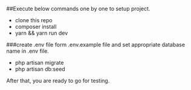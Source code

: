 ##Execute below commands one by one to setup project.
- clone this repo
- composer install
- yarn && yarn run dev
  

###create .env file form .env.example file and set appropriate database name in .env file.
- php artisan migrate
- php artisan db:seed

After that, you are ready to go for testing.

